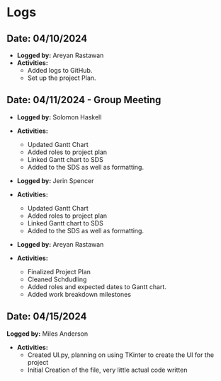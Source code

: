 # Logs

## Date: 04/10/2024
- **Logged by:** Areyan Rastawan
- **Activities:** 
  - Added logs to GitHub.
  - Set up the project Plan.

## Date: 04/11/2024 - Group Meeting
- **Logged by:** Solomon Haskell
- **Activities:** 
  - Updated Gantt Chart
  - Added roles to project plan
  - Linked Gantt chart to SDS
  - Added to the SDS as well as formatting.

- **Logged by:** Jerin Spencer
- **Activities:** 
  - Updated Gantt Chart
  - Added roles to project plan
  - Linked Gantt chart to SDS
  - Added to the SDS as well as formatting.
  
- **Logged by:** Areyan Rastawan
- **Activities:** 
  - Finalized Project Plan
  - Cleaned Schdudling
  - Added roles and expected dates to Gantt chart.
  - Added work breakdown milestones

## Date: 04/15/2024 
  **Logged by:** Miles Anderson
  - **Activities:** 
    - Created UI.py, planning on using TKinter to create the UI for the project
    - Initial Creation of the file, very little actual code written
